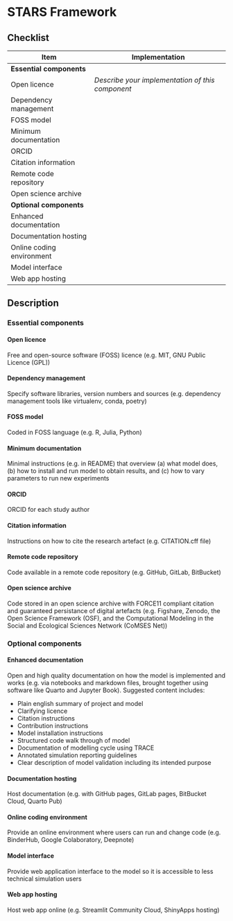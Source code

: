 # STARS Framework

## Checklist

| Item | Implementation |
| --- | --- |
| **Essential components** | <!----> |
| Open licence | *Describe your implementation of this component* |
| Dependency management | <!----> |
| FOSS model | <!----> |
| Minimum documentation | <!----> |
| ORCID | <!----> |
| Citation information | <!----> |
| Remote code repository | <!----> |
| Open science archive | <!----> |
| **Optional components** | <!----> |
| Enhanced documentation | <!----> |
| Documentation hosting | <!----> |
| Online coding environment | <!----> |
| Model interface | <!----> |
| Web app hosting | <!----> |

## Description

### Essential components

#### Open licence

Free and open-source software (FOSS) licence (e.g. MIT, GNU Public Licence (GPL))

#### Dependency management

Specify software libraries, version numbers and sources (e.g. dependency management tools like virtualenv, conda, poetry)

#### FOSS model

Coded in FOSS language (e.g. R, Julia, Python)

#### Minimum documentation

Minimal instructions (e.g. in README) that overview (a) what model does, (b) how to install and run model to obtain results, and (c) how to vary parameters to run new experiments

#### ORCID

ORCID for each study author

#### Citation information

Instructions on how to cite the research artefact (e.g. CITATION.cff file)

#### Remote code repository

Code available in a remote code repository (e.g. GitHub, GitLab, BitBucket)

#### Open science archive

Code stored in an open science archive with FORCE11 compliant citation and guaranteed persistance of digital artefacts (e.g. Figshare, Zenodo, the Open Science Framework (OSF), and the Computational Modeling in the Social and Ecological Sciences Network (CoMSES Net))

### Optional components

#### Enhanced documentation

Open and high quality documentation on how the model is implemented and works (e.g. via notebooks and markdown files, brought together using software like Quarto and Jupyter Book). Suggested content includes:

* Plain english summary of project and model
* Clarifying licence
* Citation instructions
* Contribution instructions
* Model installation instructions
* Structured code walk through of model
* Documentation of modelling cycle using TRACE
* Annotated simulation reporting guidelines
* Clear description of model validation including its intended purpose

#### Documentation hosting

Host documentation (e.g. with GitHub pages, GitLab pages, BitBucket Cloud, Quarto Pub)

#### Online coding environment

Provide an online environment where users can run and change code (e.g. BinderHub, Google Colaboratory, Deepnote)

#### Model interface

Provide web application interface to the model so it is accessible to less technical simulation users

#### Web app hosting

Host web app online (e.g. Streamlit Community Cloud, ShinyApps hosting)